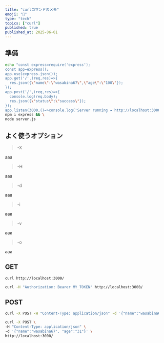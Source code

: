 ```yaml
---
title: "curlコマンドのメモ"
emoji: "🥸"
type: "tech"
topics: ["curl"]
published: true
published_at: 2025-06-01
---
```


## 準備

```bash
echo "const express=require('express');
const app=express();
app.use(express.json());
app.get('/',(req,res)=>{
  res.json({\"name\":\"wasabina67\",\"age\":\"100\"});
});
app.post('/',(req,res)=>{
  console.log(req.body);
  res.json({\"status\":\"success\"});
});
app.listen(3000,()=>console.log('Server running → http://localhost:3000'));" > server.js && \
npm i express && \
node server.js
```

## よく使うオプション

> -X

aaa

> -H

aaa

> -d

aaa

> -i

aaa

> -v

aaa

> -o

aaa

## GET

```bash
curl http://localhost:3000/
```

```bash
curl -H "Authorization: Bearer MY_TOKEN" http://localhost:3000/
```

## POST

```bash
curl -X POST -H "Content-Type: application/json" -d '{"name":"wasabina67", "age":"31"}' http://localhost:3000/
```

```bash
curl -X POST \
-H "Content-Type: application/json" \
-d '{"name":"wasabina67", "age":"31"}' \
http://localhost:3000/
```
